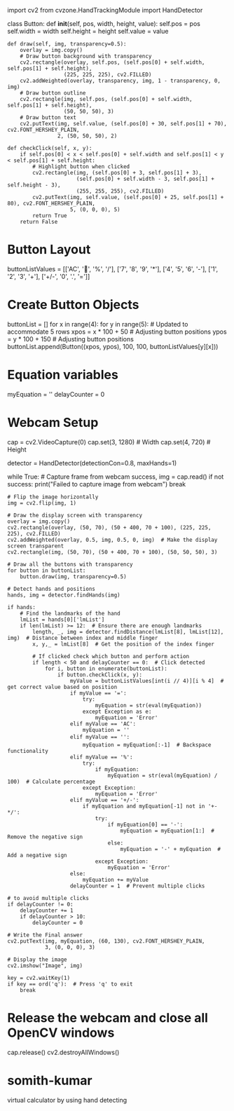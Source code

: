 import cv2
from cvzone.HandTrackingModule import HandDetector

class Button:
    def __init__(self, pos, width, height, value):
        self.pos = pos
        self.width = width
        self.height = height
        self.value = value

    def draw(self, img, transparency=0.5):
        overlay = img.copy()
        # Draw button background with transparency
        cv2.rectangle(overlay, self.pos, (self.pos[0] + self.width, self.pos[1] + self.height),
                      (225, 225, 225), cv2.FILLED)
        cv2.addWeighted(overlay, transparency, img, 1 - transparency, 0, img)
        # Draw button outline
        cv2.rectangle(img, self.pos, (self.pos[0] + self.width, self.pos[1] + self.height),
                      (50, 50, 50), 3)
        # Draw button text
        cv2.putText(img, self.value, (self.pos[0] + 30, self.pos[1] + 70), cv2.FONT_HERSHEY_PLAIN,
                    2, (50, 50, 50), 2)

    def checkClick(self, x, y):
        if self.pos[0] < x < self.pos[0] + self.width and self.pos[1] < y < self.pos[1] + self.height:
            # Highlight button when clicked
            cv2.rectangle(img, (self.pos[0] + 3, self.pos[1] + 3),
                          (self.pos[0] + self.width - 3, self.pos[1] + self.height - 3),
                          (255, 255, 255), cv2.FILLED)
            cv2.putText(img, self.value, (self.pos[0] + 25, self.pos[1] + 80), cv2.FONT_HERSHEY_PLAIN,
                        5, (0, 0, 0), 5)
            return True
        return False

# Button Layout
buttonListValues = [['AC', '', '%', '/'],
                    ['7', '8', '9', '*'],
                    ['4', '5', '6', '-'],
                    ['1', '2', '3', '+'],
                    ['+/-', '0', '.', '=']]

# Create Button Objects
buttonList = []
for x in range(4):
    for y in range(5):  # Updated to accommodate 5 rows
        xpos = x * 100 + 50  # Adjusting button positions
        ypos = y * 100 + 150  # Adjusting button positions
        buttonList.append(Button((xpos, ypos), 100, 100, buttonListValues[y][x]))

# Equation variables
myEquation = ''
delayCounter = 0

# Webcam Setup
cap = cv2.VideoCapture(0)
cap.set(3, 1280)  # Width
cap.set(4, 720)   # Height

detector = HandDetector(detectionCon=0.8, maxHands=1)

while True:
    # Capture frame from webcam
    success, img = cap.read()
    if not success:
        print("Failed to capture image from webcam")
        break

    # Flip the image horizontally
    img = cv2.flip(img, 1)

    # Draw the display screen with transparency
    overlay = img.copy()
    cv2.rectangle(overlay, (50, 70), (50 + 400, 70 + 100), (225, 225, 225), cv2.FILLED)
    cv2.addWeighted(overlay, 0.5, img, 0.5, 0, img)  # Make the display screen transparent
    cv2.rectangle(img, (50, 70), (50 + 400, 70 + 100), (50, 50, 50), 3)

    # Draw all the buttons with transparency
    for button in buttonList:
        button.draw(img, transparency=0.5)

    # Detect hands and positions
    hands, img = detector.findHands(img)
    
    if hands:
        # Find the landmarks of the hand
        lmList = hands[0]['lmList']
        if len(lmList) >= 12:  # Ensure there are enough landmarks
            length, _, img = detector.findDistance(lmList[8], lmList[12], img)  # Distance between index and middle finger
            x, y,_ = lmList[8]  # Get the position of the index finger

            # If clicked check which button and perform action
            if length < 50 and delayCounter == 0:  # Click detected
                for i, button in enumerate(buttonList):
                    if button.checkClick(x, y):
                        myValue = buttonListValues[int(i // 4)][i % 4]  # get correct value based on position
                        if myValue == '=':
                            try:
                                myEquation = str(eval(myEquation))
                            except Exception as e:
                                myEquation = 'Error'
                        elif myValue == 'AC':
                            myEquation = ''
                        elif myValue == '':
                            myEquation = myEquation[:-1]  # Backspace functionality
                        elif myValue == '%':
                            try:
                                if myEquation:
                                    myEquation = str(eval(myEquation) / 100)  # Calculate percentage
                            except Exception:
                                myEquation = 'Error'
                        elif myValue == '+/-':
                            if myEquation and myEquation[-1] not in '+-*/':
                                try:
                                    if myEquation[0] == '-':
                                        myEquation = myEquation[1:]  # Remove the negative sign
                                    else:
                                        myEquation = '-' + myEquation  # Add a negative sign
                                except Exception:
                                    myEquation = 'Error'
                        else:
                            myEquation += myValue
                        delayCounter = 1  # Prevent multiple clicks

    # to avoid multiple clicks
    if delayCounter != 0:
        delayCounter += 1
        if delayCounter > 10:
            delayCounter = 0

    # Write the Final answer
    cv2.putText(img, myEquation, (60, 130), cv2.FONT_HERSHEY_PLAIN,
                3, (0, 0, 0), 3)

    # Display the image
    cv2.imshow("Image", img)
    
    key = cv2.waitKey(1)
    if key == ord('q'):  # Press 'q' to exit
        break

# Release the webcam and close all OpenCV windows
cap.release()
cv2.destroyAllWindows()
# somith-kumar
virtual calculator by using hand detecting

